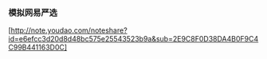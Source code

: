 ### 模拟网易严选

[http://note.youdao.com/noteshare?id=e6efcc3d20d8d48bc575e25543523b9a&sub=2E9C8F0D38DA4B0F9C4C99B441163D0C]

